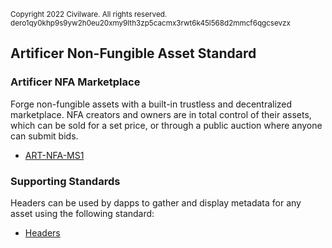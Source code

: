 <sub>Copyright 2022 Civilware. All rights reserved.<br>
dero1qy0khp9s9yw2h0eu20xmy9lth3zp5cacmx3rwt6k45l568d2mmcf6qgcsevzx</sub>

## Artificer Non-Fungible Asset Standard

### Artificer NFA Marketplace

Forge non-fungible assets with a built-in trustless and decentralized marketplace. NFA creators and owners are in total control of their assets, which can be sold for a set price, or through a public auction where anyone can submit bids.

* [ART-NFA-MS1](/ART-NFA-MS1/ART-NFA-MS1.md)

### Supporting Standards

Headers can be used by dapps to gather and display metadata for any asset using the following standard:

* [Headers](/Headers/Headers.md)
